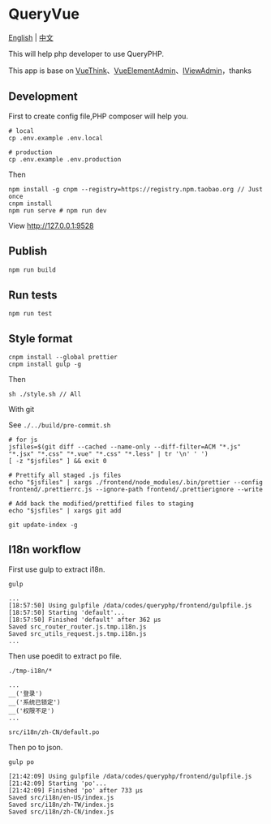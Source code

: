 # QueryVue

<a href="./README.md">English</a> | <a href="./README-zh-CN.md">中文</a>

This will help php developer to use QueryPHP.

This app is base on [VueThink](https://github.com/honraytech/VueThink)、[VueElementAdmin](https://github.com/PanJiaChen/vue-element-admin)、[IViewAdmin](https://github.com/iview/iview-admin)，thanks

## Development

First to create config file,PHP composer will help you.

```
# local
cp .env.example .env.local

# production
cp .env.example .env.production
```

Then

```bas
npm install -g cnpm --registry=https://registry.npm.taobao.org // Just once
cnpm install
npm run serve # npm run dev
```
View http://127.0.0.1:9528

## Publish

```bash
npm run build
```

## Run tests

```
npm run test
```

## Style format

```
cnpm install --global prettier
cnpm install gulp -g
```

Then

```
sh ./style.sh // All
```

With git

See `./../build/pre-commit.sh`

```
# for js
jsfiles=$(git diff --cached --name-only --diff-filter=ACM "*.js" "*.jsx" "*.css" "*.vue" "*.css" "*.less" | tr '\n' ' ')
[ -z "$jsfiles" ] && exit 0

# Prettify all staged .js files
echo "$jsfiles" | xargs ./frontend/node_modules/.bin/prettier --config frontend/.prettierrc.js --ignore-path frontend/.prettierignore --write

# Add back the modified/prettified files to staging
echo "$jsfiles" | xargs git add

git update-index -g

```

## I18n workflow

First use gulp to extract i18n.

```
gulp

...
[18:57:50] Using gulpfile /data/codes/queryphp/frontend/gulpfile.js
[18:57:50] Starting 'default'...
[18:57:50] Finished 'default' after 362 μs
Saved src_router_router.js.tmp.i18n.js
Saved src_utils_request.js.tmp.i18n.js
...
```

Then use poedit to extract po file.

```
./tmp-i18n/*

...
__('登录')
__('系统已锁定')
__('权限不足')
...

src/i18n/zh-CN/default.po
```

Then po to json.

```
gulp po

[21:42:09] Using gulpfile /data/codes/queryphp/frontend/gulpfile.js
[21:42:09] Starting 'po'...
[21:42:09] Finished 'po' after 733 μs
Saved src/i18n/en-US/index.js
Saved src/i18n/zh-TW/index.js
Saved src/i18n/zh-CN/index.js
```
